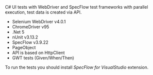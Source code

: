 C# UI tests with WebDriver and SpecFlow test frameworks with parallel execution, test data is created via API.

- Selenium WebDriver v4.0.1
- ChromeDriver v95
- .Net 5
- nUnit v3.13.2
- SpecFlow v3.9.22
- PageObject
- API is based on HttpClient
- GWT tests (Given/When/Then)

To run the tests you should install _SpecFlow for VisualStudio_ extension.
